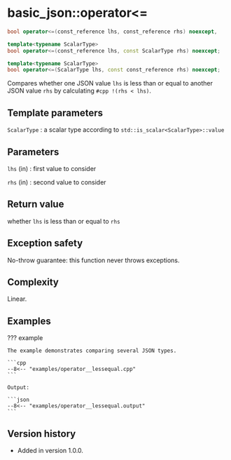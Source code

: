 # basic_json::operator<=

```cpp
bool operator<=(const_reference lhs, const_reference rhs) noexcept,

template<typename ScalarType>
bool operator<=(const_reference lhs, const ScalarType rhs) noexcept;

template<typename ScalarType>
bool operator<=(ScalarType lhs, const const_reference rhs) noexcept;
```

Compares whether one JSON value `lhs` is less than or equal to another JSON value `rhs` by calculating
`#cpp !(rhs < lhs)`.

## Template parameters

`ScalarType`
:   a scalar type according to `std::is_scalar<ScalarType>::value`

## Parameters

`lhs` (in)
:   first value to consider 

`rhs` (in)
:   second value to consider 

## Return value

whether `lhs` is less than or equal to `rhs`

## Exception safety

No-throw guarantee: this function never throws exceptions.

## Complexity

Linear.

## Examples

??? example

    The example demonstrates comparing several JSON types.
        
    ```cpp
    --8<-- "examples/operator__lessequal.cpp"
    ```
    
    Output:
    
    ```json
    --8<-- "examples/operator__lessequal.output"
    ```

## Version history

- Added in version 1.0.0.
